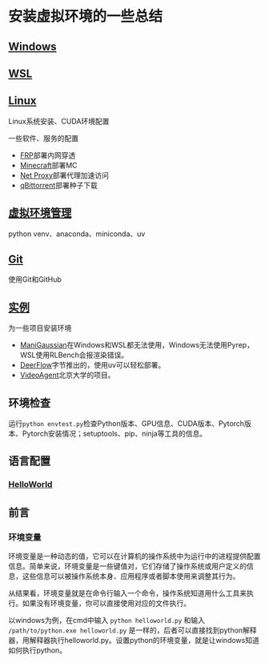 # 安装虚拟环境的一些总结

## [Windows](./Windows/readme.md)

## [WSL](./WSL/readme.md)

## [Linux](./Linux/readme.md)

Linux系统安装、CUDA环境配置

一些软件、服务的配置
- [FRP](./Linux/frp.md)部署内网穿透
- [Minecraft](./Linux/minecraft.md)部署MC
- [Net Proxy](./Linux/net.md)部署代理加速访问
- [qBittorrent](./Linux/qbit.md)部署种子下载

## [虚拟环境管理](./venv.md)

python venv、anaconda、miniconda、uv

## [Git](./Git/readme.md)

使用Git和GitHub

## [实例](./EnvInstallEg/readme.md)

为一些项目安装环境

- [ManiGaussian](./EnvInstallEg/ManiGaussian.md)在Windows和WSL都无法使用，Windows无法使用Pyrep，WSL使用RLBench会报渲染错误。
- [DeerFlow](./EnvInstallEg/DeerFlow.md)字节推出的，使用uv可以轻松部署。
- [VideoAgent](./EnvInstallEg/VideoAgent.md)北京大学的项目。

## 环境检查

运行`python envtest.py`检查Python版本、GPU信息、CUDA版本、Pytorch版本、Pytorch安装情况；setuptools、pip、ninja等工具的信息。

## 语言配置

### [HelloWorld](./HelloWorld/readme.md)

## 前言

### 环境变量

环境变量是一种动态的值，它可以在计算机的操作系统中为运行中的进程提供配置信息。简单来说，环境变量是一些键值对，它们存储了操作系统或用户定义的信息，这些信息可以被操作系统本身、应用程序或者脚本使用来调整其行为。

从结果看，环境变量就是在命令行输入一个命令，操作系统知道用什么工具来执行。如果没有环境变量，你可以直接使用对应的文件执行。

以windows为例，在cmd中输入  `python helloworld.py`
和输入 `/path/to/python.exe helloworld.py`
是一样的，后者可以直接找到python解释器，用解释器执行helloworld.py。设置python的环境变量，就是让windows知道如何执行python。


